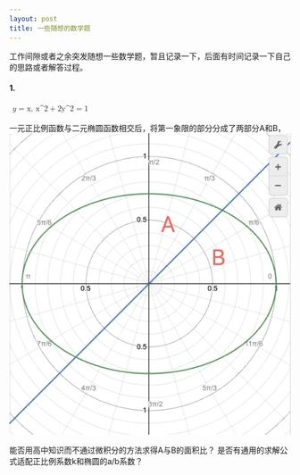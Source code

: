 ```yaml
---
layout: post
title: 一些随想的数学题
---
```


工作间隙或者之余突发随想一些数学题，暂且记录一下，后面有时间记录一下自己的思路或者解答过程。

#### 1.

<math>
  <mrow>  
    <mtable displaystyle="true" columnlines="none" rowlines="none">  
      <mtr>  
        <mtd>  
          <mrow>  
            <mi>y</mi>  
            <mo>=</mo>  
            <mn>x</mn>  
          </mrow>
            <mrow>  
            <mi>, x^2</mi>  
            <mo>+</mo>
            <mi>2y^2</mi>
            <mo>=</mo>
            <mi>1</mi>
          </mrow>
        </mtd>
      </mtr> 
    </mtable>  
  </mrow>
</math>

一元正比例函数与二元椭圆函数相交后，将第一象限的部分分成了两部分A和B，
![](/assets/image/2023-10-19/1.jpg)

能否用高中知识而不通过微积分的方法求得A与B的面积比？
是否有通用的求解公式适配正比例系数k和椭圆的a/b系数？